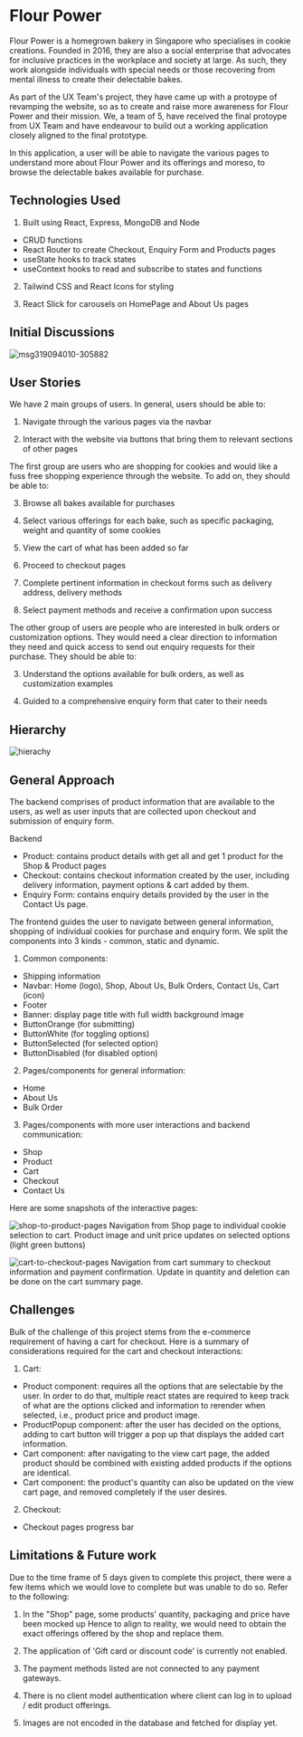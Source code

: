 # Flour Power

Flour Power is a homegrown bakery in Singapore who specialises in cookie creations. Founded in 2016, they are also a social enterprise that advocates for inclusive practices in the workplace and society at large. As such, they work alongside individuals with special needs or those recovering from mental illness to create their delectable bakes.

As part of the UX Team's project, they have came up with a protoype of revamping the website, so as to create and raise more awareness for Flour Power and their mission. We, a team of 5, have received the final protoype from UX Team and have endeavour to build out a working application closely aligned to the final prototype.

In this application, a user will be able to navigate the various pages to understand more about Flour Power and its offerings and moreso, to browse the delectable bakes available for purchase.

## Technologies Used

1. Built using React, Express, MongoDB and Node
<ul>
   <li>CRUD functions</li>
   <li>React Router to create Checkout, Enquiry Form and Products pages</li>
   <li>useState hooks to track states</li>
   <li>useContext hooks to read and subscribe to states and functions</li>
</ul>

2. Tailwind CSS and React Icons for styling

3. React Slick for carousels on HomePage and About Us pages

## Initial Discussions

![msg319094010-305882](https://user-images.githubusercontent.com/100138598/215382931-89f94bf7-ed34-467c-9f09-b2c4b2b48ed4.jpg)

## User Stories

We have 2 main groups of users. In general, users should be able to:

1. Navigate through the various pages via the navbar

2. Interact with the website via buttons that bring them to relevant sections of other pages

The first group are users who are shopping for cookies and would like a fuss free shopping experience through the website. To add on, they should be able to:

3. Browse all bakes available for purchases

4. Select various offerings for each bake, such as specific packaging, weight and quantity of some cookies

5. View the cart of what has been added so far

6. Proceed to checkout pages

7. Complete pertinent information in checkout forms such as delivery address, delivery methods

8. Select payment methods and receive a confirmation upon success

The other group of users are people who are interested in bulk orders or customization options. They would need a clear direction to information they need and quick access to send out enquiry requests for their purchase. They should be able to:

3. Understand the options available for bulk orders, as well as customization examples

4. Guided to a comprehensive enquiry form that cater to their needs

## Hierarchy

![hierachy](https://user-images.githubusercontent.com/118900713/219584574-2169620f-2c64-4e77-80bb-84ecdc121f11.svg)
<!-- ![Checkout component hierarchy](./local_images/Checkout_Hierarchy.png) -->

## General Approach

The backend comprises of product information that are available to the users, as well as user inputs that are collected upon checkout and submission of enquiry form.

Backend
<ul>
   <li>Product: contains product details with get all and get 1 product for the Shop & Product pages</li>
   <li>Checkout: contains checkout information created by the user, including delivery information, payment options & cart added by them.</li>
   <li>Enquiry Form: contains enquiry details provided by the user in the Contact Us page.</li>
</ul>

The frontend guides the user to navigate between general information, shopping of individual cookies for purchase and enquiry form. We split the components into 3 kinds - common, static and dynamic.

1. Common components:
<ul>
   <li>Shipping information</li>
   <li>Navbar: Home (logo), Shop, About Us, Bulk Orders, Contact Us, Cart (icon)</li>
   <li>Footer</li>
   <li>Banner: display page title with full width background image</li>
   <li>ButtonOrange (for submitting)</li>
   <li>ButtonWhite (for toggling options)</li>
   <li>ButtonSelected (for selected option)</li>
   <li>ButtonDisabled (for disabled option)</li>
</ul>

2. Pages/components for general information:
<ul>
   <li>Home</li>
   <li>About Us</li>
   <li>Bulk Order</li>
</ul>

3. Pages/components with more user interactions and backend communication:
<ul>
   <li>Shop</li>
   <li>Product</li>
   <li>Cart</li>
   <li>Checkout</li>
   <li>Contact Us</li>
</ul>

Here are some snapshots of the interactive pages:

![shop-to-product-pages](https://user-images.githubusercontent.com/118900713/219602839-02053d02-6bf2-47ad-a195-ceea6adb13c4.png)
Navigation from Shop page to individual cookie selection to cart. Product image and unit price updates on selected options (light green buttons)

![cart-to-checkout-pages](https://user-images.githubusercontent.com/118900713/219602863-2b447681-1c8c-405a-9e62-b12be09ce101.png)
Navigation from cart summary to checkout information and payment confirmation. Update in quantity and deletion can be done on the cart summary page.

## Challenges

Bulk of the challenge of this project stems from the e-commerce requirement of having a cart for checkout. Here is a summary of considerations required for the cart and checkout interactions:

1. Cart:

<ul>
   <li>Product component: requires all the options that are selectable by the user. In order to do that, multiple react states are required to keep track of what are the options clicked and information to rerender when selected, i.e., product price and product image.</li>

   <li>ProductPopup component: after the user has decided on the options, adding to cart button will trigger a pop up that displays the added cart information.</li>

   <li>Cart component: after navigating to the view cart page, the added product should be combined with existing added products if the options are identical.</li>

   <li>Cart component: the product's quantity can also be updated on the view cart page, and removed completely if the user desires.</li>
</ul>

2. Checkout:

<ul>

   <li>Checkout pages progress bar</li>
   
</ul>   

## Limitations & Future work

Due to the time frame of 5 days given to complete this project, there were a few items which we would love to complete but was unable to do so. Refer to the following:

1. In the "Shop" page, some products' quantity, packaging and price have been mocked up Hence to align to reality, we would need to obtain the exact offerings offered by the shop and replace them.

2. The application of 'Gift card or discount code' is currently not enabled.

3. The payment methods listed are not connected to any payment gateways.

4. There is no client model authentication where client can log in to upload / edit product offerings.

5. Images are not encoded in the database and fetched for display yet.
